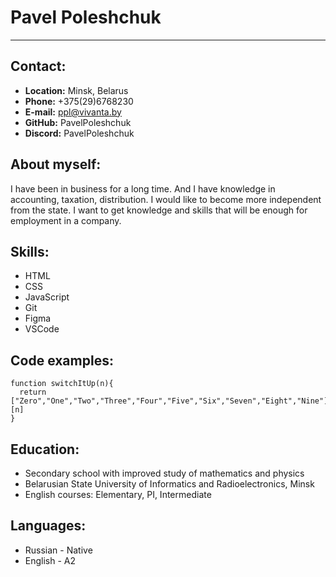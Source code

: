 # Pavel Poleshchuk
----
## Contact:
* __Location:__ Minsk, Belarus
* __Phone:__ +375(29)6768230
* __E-mail:__ ppl@vivanta.by
* __GitHub:__ PavelPoleshchuk
* __Discord:__ PavelPoleshchuk

## About myself:
I have been in business for a long time. And I have knowledge in accounting, taxation, distribution. I would like to become more independent from the state. I want to get knowledge and skills that will be enough for employment in a company.

## Skills:
* HTML
* CSS 
* JavaScript 
* Git 
* Figma
* VSCode

## Code examples:
```
function switchItUp(n){
  return ["Zero","One","Two","Three","Four","Five","Six","Seven","Eight","Nine"][n]
}
```
## Education:
* Secondary school with improved study of mathematics and physics
* Belarusian State University of Informatics and Radioelectronics, Minsk
* English courses: Elementary, PI, Intermediate

## Languages:
* Russian - Native
* English - A2